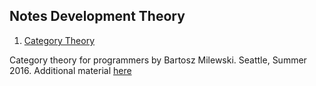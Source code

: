 ## Notes Development Theory

1. [Category Theory](https://www.youtube.com/playlist?list=PLbgaMIhjbmEnaH_LTkxLI7FMa2HsnawM_)

  Category theory for programmers by Bartosz Milewski. Seattle, Summer 2016. Additional material [here](https://bartoszmilewski.com/2014/10/28/category-theory-for-programmers-the-preface/)


